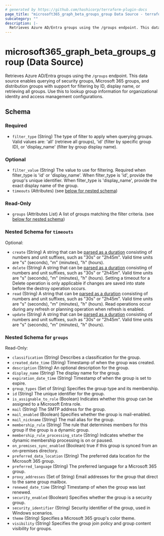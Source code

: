```yaml
---
# generated by https://github.com/hashicorp/terraform-plugin-docs
page_title: "microsoft365_graph_beta_groups_group Data Source - terraform-provider-microsoft365"
subcategory: ""
description: |-
  Retrieves Azure AD/Entra groups using the /groups endpoint. This data source enables querying of security groups, Microsoft 365 groups, and distribution groups with support for filtering by ID, display name, or retrieving all groups. Use this to lookup group information for organizational identity and access management configurations.
---
```


# microsoft365_graph_beta_groups_group (Data Source)

Retrieves Azure AD/Entra groups using the `/groups` endpoint. This data source enables querying of security groups, Microsoft 365 groups, and distribution groups with support for filtering by ID, display name, or retrieving all groups. Use this to lookup group information for organizational identity and access management configurations.



<!-- schema generated by tfplugindocs -->
## Schema

### Required

- `filter_type` (String) The type of filter to apply when querying groups. Valid values are: 'all' (retrieve all groups), 'id' (filter by specific group ID), or 'display_name' (filter by group display name).

### Optional

- `filter_value` (String) The value to use for filtering. Required when filter_type is 'id' or 'display_name'. When filter_type is 'id', provide the group's unique identifier. When filter_type is 'display_name', provide the exact display name of the group.
- `timeouts` (Attributes) (see [below for nested schema](#nestedatt--timeouts))

### Read-Only

- `groups` (Attributes List) A list of groups matching the filter criteria. (see [below for nested schema](#nestedatt--groups))

<a id="nestedatt--timeouts"></a>
### Nested Schema for `timeouts`

Optional:

- `create` (String) A string that can be [parsed as a duration](https://pkg.go.dev/time#ParseDuration) consisting of numbers and unit suffixes, such as "30s" or "2h45m". Valid time units are "s" (seconds), "m" (minutes), "h" (hours).
- `delete` (String) A string that can be [parsed as a duration](https://pkg.go.dev/time#ParseDuration) consisting of numbers and unit suffixes, such as "30s" or "2h45m". Valid time units are "s" (seconds), "m" (minutes), "h" (hours). Setting a timeout for a Delete operation is only applicable if changes are saved into state before the destroy operation occurs.
- `read` (String) A string that can be [parsed as a duration](https://pkg.go.dev/time#ParseDuration) consisting of numbers and unit suffixes, such as "30s" or "2h45m". Valid time units are "s" (seconds), "m" (minutes), "h" (hours). Read operations occur during any refresh or planning operation when refresh is enabled.
- `update` (String) A string that can be [parsed as a duration](https://pkg.go.dev/time#ParseDuration) consisting of numbers and unit suffixes, such as "30s" or "2h45m". Valid time units are "s" (seconds), "m" (minutes), "h" (hours).


<a id="nestedatt--groups"></a>
### Nested Schema for `groups`

Read-Only:

- `classification` (String) Describes a classification for the group.
- `created_date_time` (String) Timestamp of when the group was created.
- `description` (String) An optional description for the group.
- `display_name` (String) The display name for the group.
- `expiration_date_time` (String) Timestamp of when the group is set to expire.
- `group_types` (Set of String) Specifies the group type and its membership.
- `id` (String) The unique identifier for the group.
- `is_assignable_to_role` (Boolean) Indicates whether this group can be assigned to a Microsoft Entra role.
- `mail` (String) The SMTP address for the group.
- `mail_enabled` (Boolean) Specifies whether the group is mail-enabled.
- `mail_nickname` (String) The mail alias for the group.
- `membership_rule` (String) The rule that determines members for this group if the group is a dynamic group.
- `membership_rule_processing_state` (String) Indicates whether the dynamic membership processing is on or paused.
- `on_premises_sync_enabled` (Boolean) true if this group is synced from an on-premises directory.
- `preferred_data_location` (String) The preferred data location for the Microsoft 365 group.
- `preferred_language` (String) The preferred language for a Microsoft 365 group.
- `proxy_addresses` (Set of String) Email addresses for the group that direct to the same group mailbox.
- `renewed_date_time` (String) Timestamp of when the group was last renewed.
- `security_enabled` (Boolean) Specifies whether the group is a security group.
- `security_identifier` (String) Security identifier of the group, used in Windows scenarios.
- `theme` (String) Specifies a Microsoft 365 group's color theme.
- `visibility` (String) Specifies the group join policy and group content visibility for groups.
